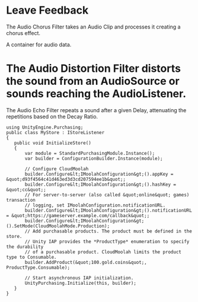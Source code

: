  

# Leave Feedback 

 The Audio Chorus Filter takes an Audio Clip and processes it creating a chorus effect. 

 A container for audio data. 

# The Audio Distortion Filter distorts the sound from an AudioSource or sounds reaching the AudioListener. 

 The Audio Echo Filter repeats a sound after a given Delay, attenuating the repetitions based on the Decay Ratio. 

 

 

 

 

 ```
using UnityEngine.Purchasing;public class MyStore : IStoreListener{    public void InitializeStore()    {        var module = StandardPurchasingModule.Instance();        var builder = ConfigurationBuilder.Instance(module);        // Configure CloudMoolah        builder.Configure&lt;IMoolahConfiguration&gt;().appKey = &quot;d93f4564c41d463ed3d3cd207594ee1b&quot;;        builder.Configure&lt;IMoolahConfiguration&gt;().hashKey = &quot;cc&quot;;        // For server-to-server (also called &quot;online&quot; games) transaction        // logging, set IMoolahConfiguration.notificationURL.        builder.Configure&lt;IMoolahConfiguration&gt;().notificationURL = &quot;https://gameserver.example.com/callback&quot;;        builder.Configure&lt;IMoolahConfiguration&gt;().SetMode(CloudMoolahMode.Production);        // Add purchasable products. The product must be defined in the store.        // Unity IAP provides the *ProductType* enumeration to specify the durability         // of a purchasable product. CloudMoolah limits the product type to Consumable.         builder.AddProduct(&quot;100.gold.coins&quot;, ProductType.Consumable);        // Start asynchronous IAP initialization.        UnityPurchasing.Initialize(this, builder);    }}
```